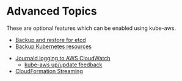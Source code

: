 # Advanced Topics

These are optional features which can be enabled using kube-aws.

* [Backup and restore for etcd](etcd-backup-and-restore.md)
* [Backup Kubernetes resources](cluster-resource-backup.md)
<!--* [Restore Kubernetes resources](/contrib/cluster-backup/README.md)-->
* [Journald logging to AWS CloudWatch](/Documentation/kubernetes-on-aws-journald-cloudwatch-logs.md)
  * [kube-aws up/update feedback](/Documentation/kubernetes-on-aws-journald-cloudwatch-logs.md)
* [CloudFormation Streaming](/Documentation/kubernetes-on-aws-cloudformation-streaming.md)


